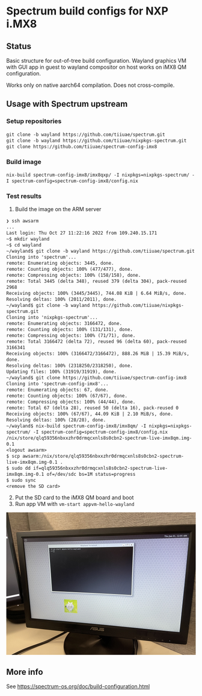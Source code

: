 # Spectrum build configs for NXP i.MX8

## Status

Basic structure for out-of-tree build configuration. Wayland graphics VM with GUI app in guest to wayland compositor on host works on iMX8 QM configuration.

Works only on native aarch64 compilation. Does not cross-compile.

## Usage with Spectrum upstream

### Setup repositories

    git clone -b wayland https://github.com/tiiuae/spectrum.git
    git clone -b wayland https://github.com/tiiuae/nixpkgs-spectrum.git
    git clone https://github.com/tiiuae/spectrum-config-imx8

### Build image

    nix-build spectrum-config-imx8/imx8qxp/ -I nixpkgs=nixpkgs-spectrum/ -I spectrum-config=spectrum-config-imx8/config.nix

### Test results


1. Build the image on the ARM server
```
❯ ssh awsarm
...
Last login: Thu Oct 27 11:22:16 2022 from 109.240.15.171
~$ mkdir wayland
~$ cd wayland
~/wayland$ git clone -b wayland https://github.com/tiiuae/spectrum.git
Cloning into 'spectrum'...
remote: Enumerating objects: 3445, done.
remote: Counting objects: 100% (477/477), done.
remote: Compressing objects: 100% (158/158), done.
remote: Total 3445 (delta 348), reused 379 (delta 304), pack-reused 2968
Receiving objects: 100% (3445/3445), 744.08 KiB | 6.64 MiB/s, done.
Resolving deltas: 100% (2011/2011), done.
~/wayland$ git clone -b wayland https://github.com/tiiuae/nixpkgs-spectrum.git
Cloning into 'nixpkgs-spectrum'...
remote: Enumerating objects: 3166472, done.
remote: Counting objects: 100% (131/131), done.
remote: Compressing objects: 100% (71/71), done.
remote: Total 3166472 (delta 72), reused 96 (delta 60), pack-reused 3166341
Receiving objects: 100% (3166472/3166472), 888.26 MiB | 15.39 MiB/s, done.
Resolving deltas: 100% (2318250/2318250), done.
Updating files: 100% (31919/31919), done.
~/wayland$ git clone https://github.com/tiiuae/spectrum-config-imx8
Cloning into 'spectrum-config-imx8'...
remote: Enumerating objects: 67, done.
remote: Counting objects: 100% (67/67), done.
remote: Compressing objects: 100% (44/44), done.
remote: Total 67 (delta 28), reused 50 (delta 16), pack-reused 0
Receiving objects: 100% (67/67), 44.09 KiB | 2.10 MiB/s, done.
Resolving deltas: 100% (28/28), done.
~/wayland$ nix-build spectrum-config-imx8/imx8qm/ -I nixpkgs=nixpkgs-spectrum/ -I spectrum-config=spectrum-config-imx8/config.nix
/nix/store/qlq59356nbxxzhr0drmqcxnls8s0cbn2-spectrum-live-imx8qm.img-0.1
<logout awsarm>
$ scp awsarm:/nix/store/qlq59356nbxxzhr0drmqcxnls8s0cbn2-spectrum-live-imx8qm.img-0.1 .
$ sudo dd if=qlq59356nbxxzhr0drmqcxnls8s0cbn2-spectrum-live-imx8qm.img-0.1 of=/dev/sdc bs=1M status=progress
$ sudo sync
<remove the SD card>
```
2. Put the SD card to the iMX8 QM board and boot
3. Run app VM with `vm-start appvm-hello-wayland`

![alt text](hello_wayland_from_guest_vm_to_host_compositor.png "Wayland from guest VM app to host compositor")

## More info

See https://spectrum-os.org/doc/build-configuration.html
